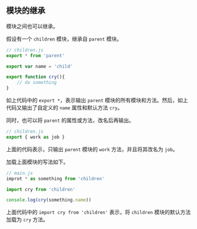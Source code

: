 ## 模块的继承

模块之间也可以继承。

假设有一个 `children` 模块，继承自 `parent` 模块。

```js
// children.js
export * from 'parent'

export var name = 'child'

export function cry(){
    // do something
}
```

如上代码中的 `export *`，表示输出 `parent` 模块的所有模块和方法。然后，如上代码又输出了自定义的 `name` 属性和默认方法 `cry`。

同时，也可以将 `parent` 的属性或方法，改名后再输出。

```js
// children.js
export { work as job }
```

上面的代码表示，只输出 `parent` 模块的 `work` 方法，并且将其改名为 `job`。

加载上面模块的写法如下。

```js
// main.js
improt * as something from 'children'

import cry from 'children'

console.log(cry(something.name))
```

上面代码中的 `import cry from 'children'` 表示，将 `children` 模块的默认方法加载为 `cry` 方法。
